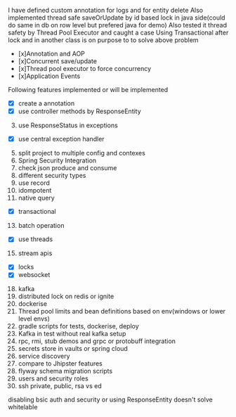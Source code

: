 
I have defined custom annotation for logs and for entity delete
Also implemented thread safe saveOrUpdate by id based lock in java side(could do same in db on row level but prefered java for demo)
Also tested it thread safety by Thread Pool Executor and caught a case
Using Transactional after lock and in another class is on purpose to to solve above problem  

- [x]Annotation and AOP 
- [x]Concurrent save/update 
- [x]Thread pool executor to force concurrency 
- [x]Application Events 

Following features implemented or will be implemented
- [x] create a annotation
- [x] use controller methods by ResponseEntity
3. use ResponseStatus in exceptions 
- [x] use central exception handler
5. split project to multiple config and contexes
6. Spring Security Integration
7. check json produce and consume
8. different security types
9. use record
10. idompotent
11. native query
- [x] transactional
13. batch operation
- [x] use threads
15. stream apis
- [x] locks
- [x] websocket
18. kafka
19. distributed lock on redis or ignite
20. dockerise
21. Thread pool limits and bean definitions based on env(windows or lower level envs)
22. gradle scripts for tests, dockerise, deploy
23. Kafka in test without real kafka setup
24. rpc, rmi, stub demos and grpc or protobuff integration
25. secrets store in vaults or spring cloud
26. service discovery
27. compare to Jhipster features
28. flyway schema migration scripts
29. users and security roles
30. ssh private, public, rsa vs ed





disabling bsic auth and security or using ResponseEntity doesn't solve whitelable
